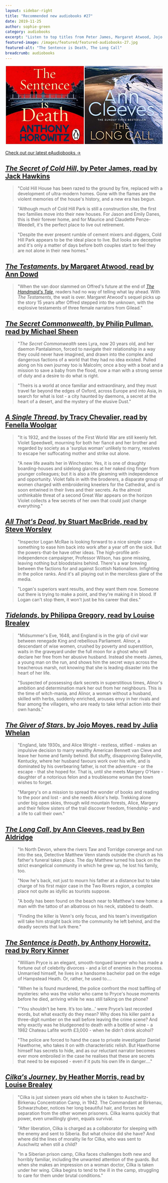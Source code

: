 ```yaml
---
layout: sidebar-right
title: "Recommended new audiobooks #27"
date: 2019-11-25
author: sophie-green
category: audiobooks
excerpt: "Listen to top titles from Peter James, Margaret Atwood, Jojo Moyes and more."
featured-image: /images/featured/featured-audiobooks-27.jpg
featured-alt: "The Sentence is Death, The Long Call"
breadcrumb: audiobooks
---
```


![The Sentence is Death, The Long Call](/images/featured/featured-audiobooks-27.jpg)

[Check out our latest eAudiobooks &rarr;](/new-suggestions/elibrary-picks/new-eaudiobooks-12/)

## [<cite>The Secret of Cold Hill</cite>, by Peter James, read by Jack Hawkins](https://suffolk.spydus.co.uk/cgi-bin/spydus.exe/ENQ/OPAC/BIBENQ?BRN=2680224)

> "Cold Hill House has been razed to the ground by fire, replaced with a development of ultra-modern homes. Gone with the flames are the violent memories of the house's history, and a new era has begun.

> "Although much of Cold Hill Park is still a construction site, the first two families move into their new houses. For Jason and Emily Danes, this is their forever home, and for Maurice and Claudette Penze-Weedell, it's the perfect place to live out retirement.

> "Despite the ever present rumble of cement mixers and diggers, Cold Hill Park appears to be the ideal place to live. But looks are deceptive and it's only a matter of days before both couples start to feel they are not alone in their new homes."

## [<cite>The Testaments</cite>, by Margaret Atwood, read by Ann Dowd](https://suffolk.spydus.co.uk/cgi-bin/spydus.exe/ENQ/OPAC/BIBENQ?BRN=2663405)

> "When the van door slammed on Offred's future at the end of [<cite>The Handmaid's Tale</cite>](https://suffolk.spydus.co.uk/cgi-bin/spydus.exe/ENQ/OPAC/BIBENQ?BRN=2662743), readers had no way of telling what lay ahead. With <cite>The Testaments</cite>, the wait is over. Margaret Atwood's sequel picks up the story 15 years after Offred stepped into the unknown, with the explosive testaments of three female narrators from Gilead."

## [<cite>The Secret Commonwealth</cite>, by Philip Pullman, read by Michael Sheen](https://suffolk.spydus.co.uk/cgi-bin/spydus.exe/ENQ/OPAC/BIBENQ?BRN=2632971)

> "<cite>The Secret Commonwealth</cite> sees Lyra, now 20 years old, and her daemon Pantalaimon, forced to navigate their relationship in a way they could never have imagined, and drawn into the complex and dangerous factions of a world that they had no idea existed. Pulled along on his own journey too is Malcolm; once a boy with a boat and a mission to save a baby from the flood, now a man with a strong sense of duty and a desire to do what is right.

> "Theirs is a world at once familiar and extraordinary, and they must travel far beyond the edges of Oxford, across Europe and into Asia, in search for what is lost - a city haunted by daemons, a secret at the heart of a desert, and the mystery of the elusive Dust."

## [<cite>A Single Thread</cite>, by Tracy Chevalier, read by Fenella Woolgar](https://suffolk.spydus.co.uk/cgi-bin/spydus.exe/ENQ/OPAC/BIBENQ?BRN=2622044)

> "It is 1932, and the losses of the First World War are still keenly felt. Violet Speedwell, mourning for both her fiancé and her brother and regarded by society as a 'surplus woman' unlikely to marry, resolves to escape her suffocating mother and strike out alone.

> "A new life awaits her in Winchester. Yes, it is one of draughty boarding-houses and sidelong glances at her naked ring finger from younger colleagues; but it is also a life gleaming with independence and opportunity. Violet falls in with the broderers, a disparate group of women charged with embroidering kneelers for the Cathedral, and is soon entwined in their lives and their secrets. As the almost unthinkable threat of a second Great War appears on the horizon Violet collects a few secrets of her own that could just change everything."

## [<cite>All That's Dead</cite>, by Stuart MacBride, read by Steve Worsley](https://suffolk.spydus.co.uk/cgi-bin/spydus.exe/ENQ/OPAC/BIBENQ?BRN=2598592)

> "Inspector Logan McRae is looking forward to a nice simple case - something to ease him back into work after a year off on the sick. But the powers-that-be have other ideas. The high-profile anti-independence campaigner, Professor Wilson, has gone missing, leaving nothing but bloodstains behind. There's a war brewing between the factions for and against Scottish Nationalism. Infighting in the police ranks. And it's all playing out in the merciless glare of the media.

> "Logan's superiors want results, and they want them now. Someone out there is trying to make a point, and they're making it in blood. If Logan can't stop them, it won't just be his career that dies."

## [<cite>Tidelands</cite>, by Philippa Gregory, read by Louise Brealey](https://suffolk.spydus.co.uk/cgi-bin/spydus.exe/ENQ/OPAC/BIBENQ?BRN=2663425)

> "Midsummer's Eve, 1648, and England is in the grip of civil war between renegade King and rebellious Parliament. Alinor, a descendant of wise women, crushed by poverty and superstition, waits in the graveyard under the full moon for a ghost who will declare her free from her abusive husband. Instead she meets James, a young man on the run, and shows him the secret ways across the treacherous marsh, not knowing that she is leading disaster into the heart of her life.

> "Suspected of possessing dark secrets in superstitious times, Alinor's ambition and determination mark her out from her neighbours. This is the time of witch-mania, and Alinor, a woman without a husband, skilled with herbs, suddenly enriched, arouses envy in her rivals and fear among the villagers, who are ready to take lethal action into their own hands."

## [<cite>The Giver of Stars</cite>, by Jojo Moyes, read by Julia Whelan](https://suffolk.spydus.co.uk/cgi-bin/spydus.exe/ENQ/OPAC/BIBENQ?BRN=2654241)

> "England, late 1930s, and Alice Wright - restless, stifled - makes an impulsive decision to marry wealthy American Bennett van Cleve and leave her home and family behind. But stuffy, disapproving Baileyville, Kentucky, where her husband favours work over his wife, and is dominated by his overbearing father, is not the adventure - or the escape - that she hoped for. That is, until she meets Margery O'Hare - daughter of a notorious felon and a troublesome woman the town wishes to forget.

> "Margery's on a mission to spread the wonder of books and reading to the poor and lost - and she needs Alice's help. Trekking alone under big open skies, through wild mountain forests, Alice, Margery and their fellow sisters of the trail discover freedom, friendship - and a life to call their own."

## [<cite>The Long Call</cite>, by Ann Cleeves, read by Ben Aldridge](https://suffolk.spydus.co.uk/cgi-bin/spydus.exe/ENQ/OPAC/BIBENQ?BRN=2662789)

> "In North Devon, where the rivers Taw and Torridge converge and run into the sea, Detective Matthew Venn stands outside the church as his father's funeral takes place. The day Matthew turned his back on the strict evangelical community in which he grew up, he lost his family, too.

> "Now he's back, not just to mourn his father at a distance but to take charge of his first major case in the Two Rivers region, a complex place not quite as idyllic as tourists suppose.

> "A body has been found on the beach near to Matthew's new home: a man with the tattoo of an albatross on his neck, stabbed to death.

> "Finding the killer is Venn's only focus, and his team's investigation will take him straight back into the community he left behind, and the deadly secrets that lurk there."

## [<cite>The Sentence is Death</cite>, by Anthony Horowitz, read by Rory Kinner](https://suffolk.spydus.co.uk/cgi-bin/spydus.exe/ENQ/OPAC/BIBENQ?BRN=2650139)

> "William Pryce is an elegant, smooth-tongued lawyer who has made a fortune out of celebrity divorces - and a lot of enemies in the process. Unmarried himself, he lives in a handsome bachelor pad on the edge of Hampstead Heath. Or, rather, he used to....

> "When he is found murdered, the police confront the most baffling of mysteries: who was the visitor who came to Pryce's house moments before he died, arriving while he was still talking on the phone?

> "'You shouldn’t be here. It’s too late...' were Pryce’s last recorded words, but what exactly do they mean? Why does his killer paint a three-digit number on the wall before leaving the crime scene? And why exactly was he bludgeoned to death with a bottle of wine - a 1982 Chateau Lafite worth £3,000 - when he didn't drink alcohol?

> "The police are forced to hand the case to private investigator Daniel Hawthorne, who takes it on with characteristic relish. But Hawthorne himself has secrets to hide, and as our reluctant narrator becomes ever more embroiled in the case he realises that these are secrets that need to be exposed - even if it puts his own life in danger...."

## [<cite>Cilka's Journey</cite>, by Heather Morris, read by Louise Brealey](https://suffolk.spydus.co.uk/cgi-bin/spydus.exe/ENQ/OPAC/BIBENQ?BRN=2678933)

> "Cilka is just sixteen years old when she is taken to Auschwitz-Birkenau Concentration Camp, in 1942. The Commandant at Birkenau, Schwarzhuber, notices her long beautiful hair, and forces her separation from the other women prisoners. Cilka learns quickly that power, even unwillingly given, equals survival.

> "After liberation, Cilka is charged as a collaborator for sleeping with the enemy and sent to Siberia. But what choice did she have? And where did the lines of morality lie for Cilka, who was sent to Auschwitz when still a child?

> "In a Siberian prison camp, Cilka faces challenges both new and horribly familiar, including the unwanted attention of the guards. But when she makes an impression on a woman doctor, Cilka is taken under her wing. Cilka begins to tend to the ill in the camp, struggling to care for them under brutal conditions."
